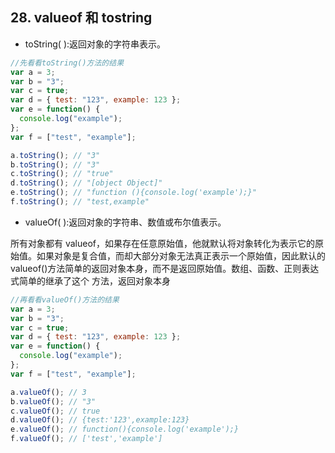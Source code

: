 ## 28. valueof 和 tostring

- toString( ):返回对象的字符串表示。
```js
//先看看toString()方法的结果
var a = 3;
var b = "3";
var c = true;
var d = { test: "123", example: 123 };
var e = function() {
  console.log("example");
};
var f = ["test", "example"];

a.toString(); // "3"
b.toString(); // "3"
c.toString(); // "true"
d.toString(); // "[object Object]"
e.toString(); // "function (){console.log('example');}"
f.toString(); // "test,example"
```
- valueOf( ):返回对象的字符串、数值或布尔值表示。

所有对象都有 valueof，如果存在任意原始值，他就默认将对象转化为表示它的原始值。如果对象是复合值，而却大部分对象无法真正表示一个原始值，因此默认的 valueof()方法简单的返回对象本身，而不是返回原始值。数组、函数、正则表达式简单的继承了这个 方法，返回对象本身
```js
//再看看valueOf()方法的结果
var a = 3;
var b = "3";
var c = true;
var d = { test: "123", example: 123 };
var e = function() {
  console.log("example");
};
var f = ["test", "example"];

a.valueOf(); // 3
b.valueOf(); // "3"
c.valueOf(); // true
d.valueOf(); // {test:'123',example:123}
e.valueOf(); // function(){console.log('example');}
f.valueOf(); // ['test','example']
```
